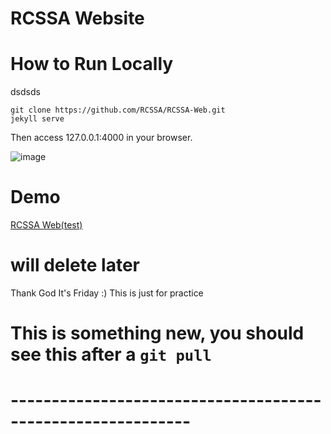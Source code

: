 RCSSA Website
====================

# How to Run Locally
dsdsds
```shell
git clone https://github.com/RCSSA/RCSSA-Web.git
jekyll serve
```

Then access 127.0.0.1:4000 in your browser.

![image](https://user-images.githubusercontent.com/37894237/127791787-44100d85-78b5-4ae5-bd54-c6b6c72c821e.png)



# Demo

[RCSSA Web(test)](https://rcssa.github.io/RCSSA-Web/)

# will delete later
Thank God It's Friday :) This is just for practice

# This is something new, you should see this after a `git pull` 
# ------------------------------------------------------------